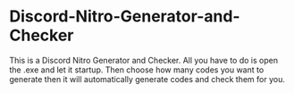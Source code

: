 # Discord-Nitro-Generator-and-Checker
This is a Discord Nitro Generator and Checker. All you have to do is open the .exe and let it startup. Then choose how many codes you want to generate then it will automatically generate codes and check them for you.
